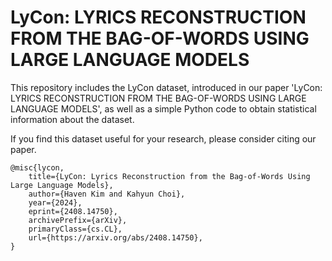 # LyCon: LYRICS RECONSTRUCTION FROM THE BAG-OF-WORDS USING LARGE LANGUAGE MODELS

This repository includes the LyCon dataset, introduced in our paper 'LyCon: LYRICS RECONSTRUCTION FROM THE BAG-OF-WORDS USING LARGE LANGUAGE MODELS', as well as a simple Python code to obtain statistical information about the dataset.

If you find this dataset useful for your research, please consider citing our paper.

```
@misc{lycon,
    title={LyCon: Lyrics Reconstruction from the Bag-of-Words Using Large Language Models}, 
    author={Haven Kim and Kahyun Choi},
    year={2024},
    eprint={2408.14750},
    archivePrefix={arXiv},
    primaryClass={cs.CL},
    url={https://arxiv.org/abs/2408.14750}, 
}
```